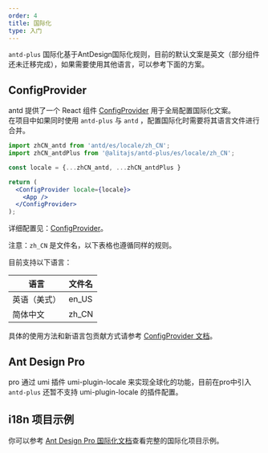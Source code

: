 ```yaml
---
order: 4
title: 国际化
type: 入门
---
```


`antd-plus` 国际化基于AntDesign国际化规则，目前的默认文案是英文（部分组件还未迁移完成），如果需要使用其他语言，可以参考下面的方案。

## ConfigProvider

antd 提供了一个 React 组件 [ConfigProvider](/components/config-provider) 用于全局配置国际化文案。  
在项目中如果同时使用 `antd-plus` 与 `antd` ，配置国际化时需要将其语言文件进行合并。

```jsx
import zhCN_antd from 'antd/es/locale/zh_CN';
import zhCN_antdPlus from '@alitajs/antd-plus/es/locale/zh_CN';

const locale = {...zhCN_antd, ...zhCN_antdPlus }

return (
  <ConfigProvider locale={locale}>
    <App />
  </ConfigProvider>
);
```

详细配置见：[ConfigProvider](https://ant.design/components/config-provider-cn/)。

注意：`zh_CN` 是文件名，以下表格也遵循同样的规则。

目前支持以下语言：

| 语言         | 文件名 |
| ------------ | ------ |
| 英语（美式） | en_US  |
| 简体中文     | zh_CN  |


具体的使用方法和新语言包贡献方式请参考 [ConfigProvider 文档](https://ant.design/components/config-provider-cn/)。

## Ant Design Pro
pro 通过 umi 插件 umi-plugin-locale 来实现全球化的功能，目前在pro中引入 `antd-plus` 还暂不支持 umi-plugin-locale 的插件配置。

## i18n 项目示例

你可以参考 [Ant Design Pro 国际化文档](https://pro.ant.design/docs/i18n-cn)查看完整的国际化项目示例。
